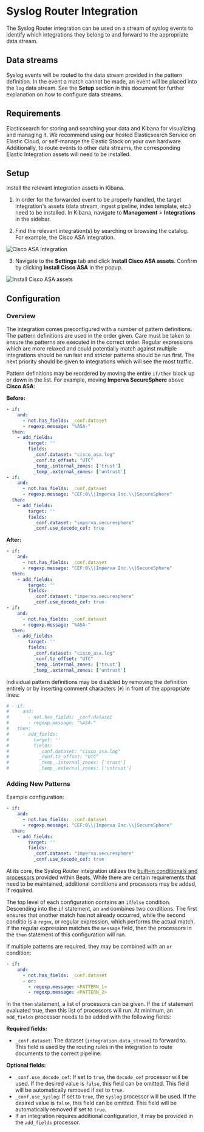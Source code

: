 # Syslog Router Integration

The Syslog Router integration can be used on a stream of syslog events to
identify which integrations they belong to and forward to the appropriate
data stream.

## Data streams

Syslog events will be routed to the data stream provided in the pattern
definition. In the event a match cannot be made, an event will be placed
into the `log` data stream. See the **Setup** section in this document for
further explanation on how to configure data streams.

## Requirements

Elasticsearch for storing and searching your data and Kibana for visualizing
and managing it. We recommend using our hosted Elasticsearch Service on
Elastic Cloud, or self-manage the Elastic Stack on your own hardware.
Additionally, to route events to other data streams, the corresponding
Elastic Integration assets will need to be installed.

## Setup

Install the relevant integration assets in Kibana.

1. In order for the forwarded event to be properly handled, the target integration's assets (data stream, ingest pipeline, index template, etc.) need to be installed. In Kibana, navigate to **Management** > **Integrations** in the sidebar.

2. Find the relevant integration(s) by searching or browsing the catalog. For example, the Cisco ASA integration. 

![Cisco ASA Integration](../img/catalog-cisco-asa.png)

3. Navigate to the **Settings** tab and click **Install Cisco ASA assets**. Confirm by clicking **Install Cisco ASA** in the popup.

![Install Cisco ASA assets](../img/install-assets.png)

## Configuration

### Overview

The integration comes preconfigured with a number of pattern definitions. The
pattern definitions are used in the order given. Care must be taken to ensure
the patterns are executed in the correct order. Regular expressions which are
more relaxed and could potentially match against multiple integrations should be
run last and stricter patterns should be run first. The next priority should be
given to integrations which will see the most traffic.

Pattern definitions may be reordered by moving the entire `if/then` block up or
down in the list. For example, moving **Imperva SecureSphere** above **Cisco ASA**:

**Before:**

```yaml
- if:
    and:
      - not.has_fields: _conf.dataset
      - regexp.message: "%ASA-"
  then:
    - add_fields:
        target: ''
        fields:
          _conf.dataset: "cisco_asa.log"
          _conf.tz_offset: "UTC"
          _temp_.internal_zones: ['trust']
          _temp_.external_zones: ['untrust']
- if:
    and:
      - not.has_fields: _conf.dataset
      - regexp.message: "CEF:0\\|Imperva Inc.\\|SecureSphere"
  then:
    - add_fields:
        target: ''
        fields:
          _conf.dataset: "imperva.securesphere"
          _conf.use_decode_cef: true
```

**After:**

```yaml
- if:
    and:
      - not.has_fields: _conf.dataset
      - regexp.message: "CEF:0\\|Imperva Inc.\\|SecureSphere"
  then:
    - add_fields:
        target: ''
        fields:
          _conf.dataset: "imperva.securesphere"
          _conf.use_decode_cef: true
- if:
    and:
      - not.has_fields: _conf.dataset
      - regexp.message: "%ASA-"
  then:
    - add_fields:
        target: ''
        fields:
          _conf.dataset: "cisco_asa.log"
          _conf.tz_offset: "UTC"
          _temp_.internal_zones: ['trust']
          _temp_.external_zones: ['untrust']
```

Individual pattern definitions may be disabled by removing the definition
entirely or by inserting comment characters (`#`) in front of the appropriate lines:

```yaml
# - if:
#     and:
#       - not.has_fields: _conf.dataset
#       - regexp.message: "%ASA-"
#   then:
#     - add_fields:
#         target: ''
#         fields:
#           _conf.dataset: "cisco_asa.log"
#           _conf.tz_offset: "UTC"
#           _temp_.internal_zones: ['trust']
#           _temp_.external_zones: ['untrust']
```

### Adding New Patterns

Example configuration:

```yaml
- if:
    and:
      - not.has_fields: _conf.dataset
      - regexp.message: "CEF:0\\|Imperva Inc.\\|SecureSphere"
  then:
    - add_fields:
        target: ''
        fields:
          _conf.dataset: "imperva.securesphere"
          _conf.use_decode_cef: true
```

At its core, the Syslog Router integration utilizes the [built-in conditionals and processors](https://www.elastic.co/guide/en/beats/filebeat/current/defining-processors.html)
provided within Beats. While there are certain requirements that need to be
maintained, additional conditions and processors may be added, if required.

The top level of each configuration contains an `if`/`else` condition. Descending
into the `if` statement, an `and` combines two conditions. The first ensures that
another match has not already occurred, while the second conditio  is a `regex`,
or regular expression, which performs the actual match. If the regular expression
matches the `message` field, then the processors in the `then` statement of this
configuration will run.

If multiple patterns are required, they may be combined with an `or` condition:

```yaml
- if:
    and:
      - not.has_fields: _conf.dataset
      - or:
        - regexp.message: <PATTERN_1>
        - regexp.message: <PATTERN_2>
```

In the `then` statement, a list of processors can be given. If the `if` statement
evaluated true, then this list of processors will run. At minimum, an `add_fields`
processor needs to be added with the following fields:

**Required fields:**

- `_conf.dataset`: The dataset (`integration.data_stream`) to forward to. This field is used by the routing rules in the integration to route documents to the correct pipeline.

**Optional fields:**
- `_conf.use_decode_cef`: If set to `true`, the `decode_cef` processor will be used. If the desired value is `false`, this field can be omitted. This field will be automatically removed if set to `true`.
- `_conf.use_syslog`: If set to `true`, the `syslog` processor will be used. If the desired value is `false`, this field can be omitted. This field will be automatically removed if set to `true`.
- If an integration requires additional configuration, it may be provided in the `add_fields` processor.
